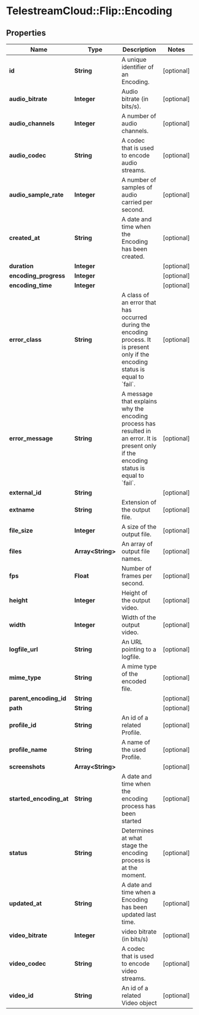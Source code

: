 # TelestreamCloud::Flip::Encoding

## Properties
Name | Type | Description | Notes
------------ | ------------- | ------------- | -------------
**id** | **String** | A unique identifier of an Encoding. | [optional] 
**audio_bitrate** | **Integer** | Audio bitrate (in bits/s). | [optional] 
**audio_channels** | **Integer** | A number of audio channels. | [optional] 
**audio_codec** | **String** | A codec that is used to encode audio streams. | [optional] 
**audio_sample_rate** | **Integer** | A number of samples of audio carried per second. | [optional] 
**created_at** | **String** | A date and time when the Encoding has been created. | [optional] 
**duration** | **Integer** |  | [optional] 
**encoding_progress** | **Integer** |  | [optional] 
**encoding_time** | **Integer** |  | [optional] 
**error_class** | **String** | A class of an error that has occurred during the encoding process. It is present only if the encoding status is equal to &#x60;fail&#x60;. | [optional] 
**error_message** | **String** | A message that explains why the encoding process has resulted in an error. It is present only if the encoding status is equal to &#x60;fail&#x60;. | [optional] 
**external_id** | **String** |  | [optional] 
**extname** | **String** | Extension of the output file. | [optional] 
**file_size** | **Integer** | A size of the output file. | [optional] 
**files** | **Array&lt;String&gt;** | An array of output file names. | [optional] 
**fps** | **Float** | Number of frames per second. | [optional] 
**height** | **Integer** | Height of the output video. | [optional] 
**width** | **Integer** | Width of the output video. | [optional] 
**logfile_url** | **String** | An URL pointing to a logfile. | [optional] 
**mime_type** | **String** | A mime type of the encoded file. | [optional] 
**parent_encoding_id** | **String** |  | [optional] 
**path** | **String** |  | [optional] 
**profile_id** | **String** | An id of a related Profile. | [optional] 
**profile_name** | **String** | A name of the used Profile. | [optional] 
**screenshots** | **Array&lt;String&gt;** |  | [optional] 
**started_encoding_at** | **String** | A date and time when the encoding process has been started | [optional] 
**status** | **String** | Determines at what stage the encoding process is at the moment. | [optional] 
**updated_at** | **String** | A date and time when a Encoding has been updated last time. | [optional] 
**video_bitrate** | **Integer** | video bitrate (in bits/s) | [optional] 
**video_codec** | **String** | A codec that is used to encode video streams. | [optional] 
**video_id** | **String** | An id of a related Video object | [optional] 


